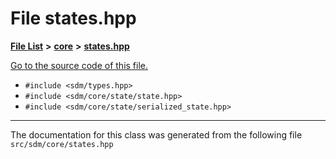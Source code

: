 
# File states.hpp

<link rel="stylesheet" href="https://cdnjs.cloudflare.com/ajax/libs/KaTeX/0.5.1/katex.min.css">
<link rel="stylesheet" href="https://cdn.jsdelivr.net/github-markdown-css/2.2.1/github-markdown.css"/>



[**File List**](files.md) **>** [**core**](dir_92216a09053680f71034e5e26026ee62.md) **>** [**states.hpp**](states_8hpp.md)

[Go to the source code of this file.](states_8hpp_source.md)



* `#include <sdm/types.hpp>`
* `#include <sdm/core/state/state.hpp>`
* `#include <sdm/core/state/serialized_state.hpp>`
























------------------------------
The documentation for this class was generated from the following file `src/sdm/core/states.hpp`